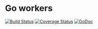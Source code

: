 Go workers
================

[![Build Status](https://travis-ci.org/mrsmtvd/go-workers.svg?branch=master)](https://travis-ci.org/mrsmtvd/go-workers)
[![Coverage Status](https://coveralls.io/repos/github/mrsmtvd/go-workers/badge.svg?branch=master)](https://coveralls.io/github/mrsmtvd/go-workers?branch=master)
[![GoDoc](https://godoc.org/github.com/mrsmtvd/go-workers?status.svg)](https://godoc.org/github.com/mrsmtvd/go-workers)